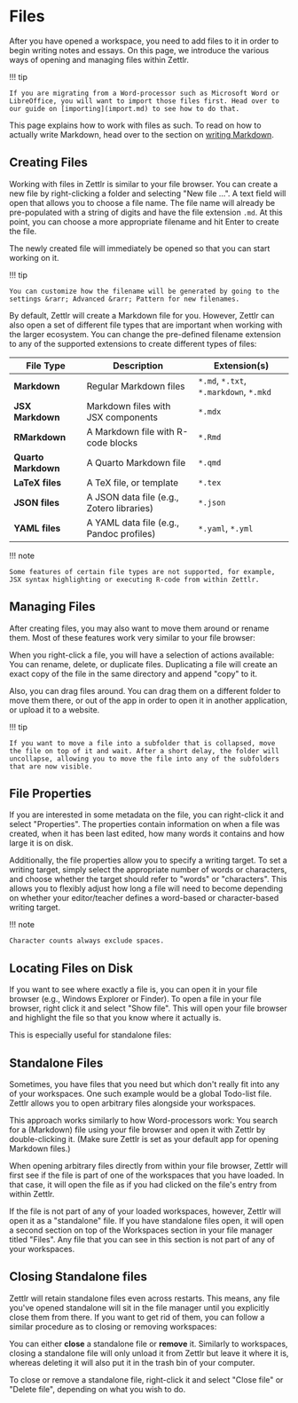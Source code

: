 # Files

After you have opened a workspace, you need to add files to it in order to begin writing notes and essays. On this page, we introduce the various ways of opening and managing files within Zettlr.

!!! tip

    If you are migrating from a Word-processor such as Microsoft Word or LibreOffice, you will want to import those files first. Head over to our guide on [importing](import.md) to see how to do that.

This page explains how to work with files as such. To read on how to actually write Markdown, head over to the section on [writing Markdown](writing-markdown.md).

## Creating Files

Working with files in Zettlr is similar to your file browser. You can create a new file by right-clicking a folder and selecting "New file …". A text field will open that allows you to choose a file name. The file name will already be pre-populated with a string of digits and have the file extension `.md`. At this point, you can choose a more appropriate filename and hit Enter to create the file.

The newly created file will immediately be opened so that you can start working on it.

!!! tip

    You can customize how the filename will be generated by going to the settings &rarr; Advanced &rarr; Pattern for new filenames.

By default, Zettlr will create a Markdown file for you. However, Zettlr can also open a set of different file types that are important when working with the larger ecosystem. You can change the pre-defined filename extension to any of the supported extensions to create different types of files:

| File Type           | Description                               | Extension(s)                           |
|---------------------|-------------------------------------------|----------------------------------------|
| **Markdown**        | Regular Markdown files                    | `*.md`, `*.txt`, `*.markdown`, `*.mkd` |
| **JSX Markdown**    | Markdown files with JSX components        | `*.mdx`                                |
| **RMarkdown**       | A Markdown file with R-code blocks        | `*.Rmd`                                |
| **Quarto Markdown** | A Quarto Markdown file                    | `*.qmd`                                |
| **LaTeX files**     | A TeX file, or template                   | `*.tex`                                |
| **JSON files**      | A JSON data file (e.g., Zotero libraries) | `*.json`                               |
| **YAML files**      | A YAML data file (e.g., Pandoc profiles)  | `*.yaml`, `*.yml`                      |

!!! note

    Some features of certain file types are not supported, for example, JSX syntax highlighting or executing R-code from within Zettlr.

## Managing Files

After creating files, you may also want to move them around or rename them. Most of these features work very similar to your file browser:

When you right-click a file, you will have a selection of actions available: You can rename, delete, or duplicate files. Duplicating a file will create an exact copy of the file in the same directory and append "copy" to it.

Also, you can drag files around. You can drag them on a different folder to move them there, or out of the app in order to open it in another application, or upload it to a website.

!!! tip

    If you want to move a file into a subfolder that is collapsed, move the file on top of it and wait. After a short delay, the folder will uncollapse, allowing you to move the file into any of the subfolders that are now visible.

## File Properties

If you are interested in some metadata on the file, you can right-click it and select "Properties". The properties contain information on when a file was created, when it has been last edited, how many words it contains and how large it is on disk.

Additionally, the file properties allow you to specify a writing target. To set a writing target, simply select the appropriate number of words or characters, and choose whether the target should refer to "words" or "characters". This allows you to flexibly adjust how long a file will need to become depending on whether your editor/teacher defines a word-based or character-based writing target.

!!! note

    Character counts always exclude spaces.

## Locating Files on Disk

If you want to see where exactly a file is, you can open it in your file browser (e.g., Windows Explorer or Finder). To open a file in your file browser, right click it and select "Show file". This will open your file browser and highlight the file so that you know where it actually is.

This is especially useful for standalone files:

## Standalone Files

Sometimes, you have files that you need but which don't really fit into any of your workspaces. One such example would be a global Todo-list file. Zettlr allows you to open arbitrary files alongside your workspaces.

This approach works similarly to how Word-processors work: You search for a (Markdown) file using your file browser and open it with Zettlr by double-clicking it. (Make sure Zettlr is set as your default app for opening Markdown files.)

When opening arbitrary files directly from within your file browser, Zettlr will first see if the file is part of one of the workspaces that you have loaded. In that case, it will open the file as if you had clicked on the file's entry from within Zettlr.

If the file is not part of any of your loaded workspaces, however, Zettlr will open it as a "standalone" file. If you have standalone files open, it will open a second section on top of the Workspaces section in your file manager titled "Files". Any file that you can see in this section is not part of any of your workspaces.

## Closing Standalone files

Zettlr will retain standalone files even across restarts. This means, any file you've opened standalone will sit in the file manager until you explicitly close them from there. If you want to get rid of them, you can follow a similar procedure as to closing or removing workspaces:

You can either **close** a standalone file or **remove** it. Similarly to workspaces, closing a standalone file will only unload it from Zettlr but leave it where it is, whereas deleting it will also put it in the trash bin of your computer.

To close or remove a standalone file, right-click it and select "Close file" or "Delete file", depending on what you wish to do.
